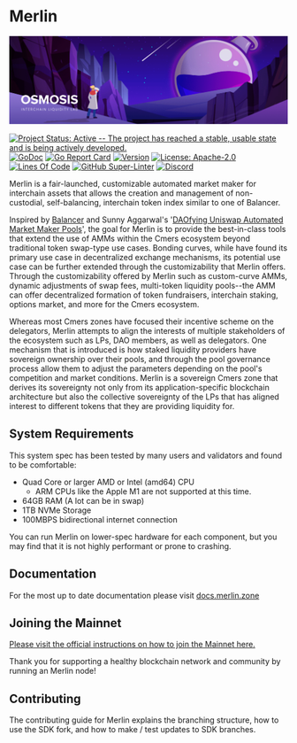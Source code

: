 # Merlin

![Banner!](assets/banner.png)

[![Project Status: Active -- The project has reached a stable, usable
state and is being actively
developed.](https://img.shields.io/badge/repo%20status-Active-green.svg?style=flat-square)](https://www.repostatus.org/#active)
[![GoDoc](https://img.shields.io/badge/godoc-reference-blue?style=flat-square&logo=go)](https://pkg.go.dev/github.com/merlinslair/merlin/v11)
[![Go Report
Card](https://goreportcard.com/badge/github.com/merlinslair/merlin?style=flat-square)](https://goreportcard.com/report/github.com/merlinslair/merlin/v11)
[![Version](https://img.shields.io/github/tag/merlinslair/merlin.svg?style=flat-square)](https://github.com/merlinslair/merlin/releases/latest)
[![License:
Apache-2.0](https://img.shields.io/github/license/merlinslair/merlin.svg?style=flat-square)](https://github.com/merlinslair/merlin/blob/main/LICENSE)
[![Lines Of
Code](https://img.shields.io/tokei/lines/github/merlinslair/merlin?style=flat-square)](https://github.com/merlinslair/merlin)
[![GitHub
Super-Linter](https://img.shields.io/github/workflow/status/merlinslair/merlin/Lint?style=flat-square&label=Lint)](https://github.com/marketplace/actions/super-linter)
[![Discord](https://badgen.net/badge/icon/discord?icon=discord&label)](https://discord.gg/merlin)

Merlin is a fair-launched, customizable automated market maker for
interchain assets that allows the creation and management of
non-custodial, self-balancing, interchain token index similar to one of
Balancer.

Inspired by [Balancer](http://balancer.finance/whitepaper) and Sunny
Aggarwal's '[DAOfying Uniswap Automated Market Maker
Pools](https://www.sunnya97.com/blog/daoifying-uniswap-automated-market-maker-pools)',
the goal for Merlin is to provide the best-in-class tools that extend
the use of AMMs within the Cmers ecosystem beyond traditional token
swap-type use cases. Bonding curves, while have found its primary use
case in decentralized exchange mechanisms, its potential use case can be
further extended through the customizability that Merlin offers.
Through the customizability offered by Merlin such as custom-curve AMMs,
dynamic adjustments of swap fees, multi-token liquidity pools--the AMM
can offer decentralized formation of token fundraisers, interchain
staking, options market, and more for the Cmers ecosystem.

Whereas most Cmers zones have focused their incentive scheme on the
delegators, Merlin attempts to align the interests of multiple
stakeholders of the ecosystem such as LPs, DAO members, as well as
delegators. One mechanism that is introduced is how staked liquidity
providers have sovereign ownership over their pools, and through the
pool governance process allow them to adjust the parameters depending on
the pool's competition and market conditions. Merlin is a sovereign
Cmers zone that derives its sovereignty not only from its
application-specific blockchain architecture but also the collective
sovereignty of the LPs that has aligned interest to different tokens
that they are providing liquidity for.

## System Requirements

This system spec has been tested by many users and validators and found
to be comfortable:

- Quad Core or larger AMD or Intel (amd64) CPU
  - ARM CPUs like the Apple M1 are not supported at this time.
- 64GB RAM (A lot can be in swap)
- 1TB NVMe Storage
- 100MBPS bidirectional internet connection

You can run Merlin on lower-spec hardware for each component, but you
may find that it is not highly performant or prone to crashing.

## Documentation

For the most up to date documentation please visit
[docs.merlin.zone](https://docs.merlin.zone/)

## Joining the Mainnet

[Please visit the official instructions on how to join the Mainnet
here.](https://docs.merlin.zone/networks/join-mainnet)

Thank you for supporting a healthy blockchain network and community by
running an Merlin node!

## Contributing

The contributing guide for Merlin explains the branching structure, how
to use the SDK fork, and how to make / test updates to SDK branches.
